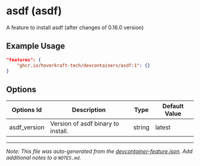 
# asdf (asdf)

A feature to install asdf (after changes of 0.16.0 version)

## Example Usage

```json
"features": {
    "ghcr.io/hoverkraft-tech/devcontainers/asdf:1": {}
}
```

## Options

| Options Id | Description | Type | Default Value |
|-----|-----|-----|-----|
| asdf_version | Version of asdf binary to install. | string | latest |



---

_Note: This file was auto-generated from the [devcontainer-feature.json](devcontainer-feature.json).  Add additional notes to a `NOTES.md`._
